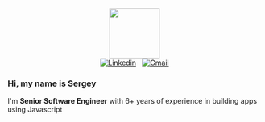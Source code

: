 <div id="header" align="center">
  <img src="https://media.giphy.com/media/CAIgh8LKFbIciGx5Qe/giphy.gif" width="100"/>
</div>
<div id="badges" align="center">
  <a href="https://www.linkedin.com/in/serjkomarovsky/"><img src="https://img.shields.io/badge/LinkedIn-blue?style=for-the-badge&logo=linkedin&logoColor=white" alt="Linkedin" /></a>
  &nbsp;
  <a href="mailto:serj.komarovsky@gmail.com"><img src="https://img.shields.io/badge/Gmail-red?style=for-the-badge&logo=gmail&logoColor=white" alt="Gmail" /></a>
</div>

### Hi, my name is Sergey

<p>I'm <strong>Senior Software Engineer</strong> with 6+ years of experience in building apps using Javascript</p>

<!--
**SerjKomarovsky/serjkomarovsky** is a ✨ _special_ ✨ repository because its `README.md` (this file) appears on your GitHub profile.

Here are some ideas to get you started:

- 🔭 I’m currently working on ...
- 🌱 I’m currently learning ...
- 👯 I’m looking to collaborate on ...
- 🤔 I’m looking for help with ...
- 💬 Ask me about ...
- 📫 How to reach me: ...
- 😄 Pronouns: ...
- ⚡ Fun fact: ...
-->
